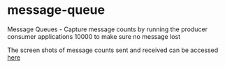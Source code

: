 # message-queue
Message Queues - Capture message counts by running the producer consumer applications 10000 to make sure no message lost

The screen shots of message counts sent and received can be accessed [here](https://docs.google.com/document/d/1G7QFqelwo7SD-0wreLiuYI_6pZfGp4nt/edit?usp=sharing&ouid=102634646235099236813&rtpof=true&sd=true)
